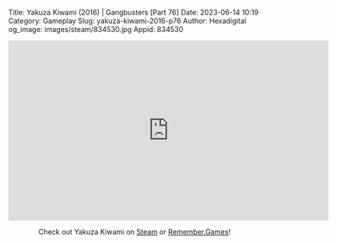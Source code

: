 Title: Yakuza Kiwami (2016) | Gangbusters [Part 76]
Date: 2023-06-14 10:19
Category: Gameplay
Slug: yakuza-kiwami-2016-p76
Author: Hexadigital
og_image: images/steam/834530.jpg
Appid: 834530

<center><iframe src="https://www.youtube.com/embed/83JBQBtUCjU?feature=oembed" allow="accelerometer; autoplay; encrypted-media; gyroscope; picture-in-picture" width="640" height="360" frameborder="0"></iframe>

Check out Yakuza Kiwami on [Steam](https://store.steampowered.com/app/834530/?curator_clanid=34633900) or [Remember.Games](https://remember.games/game/342/)!</center>